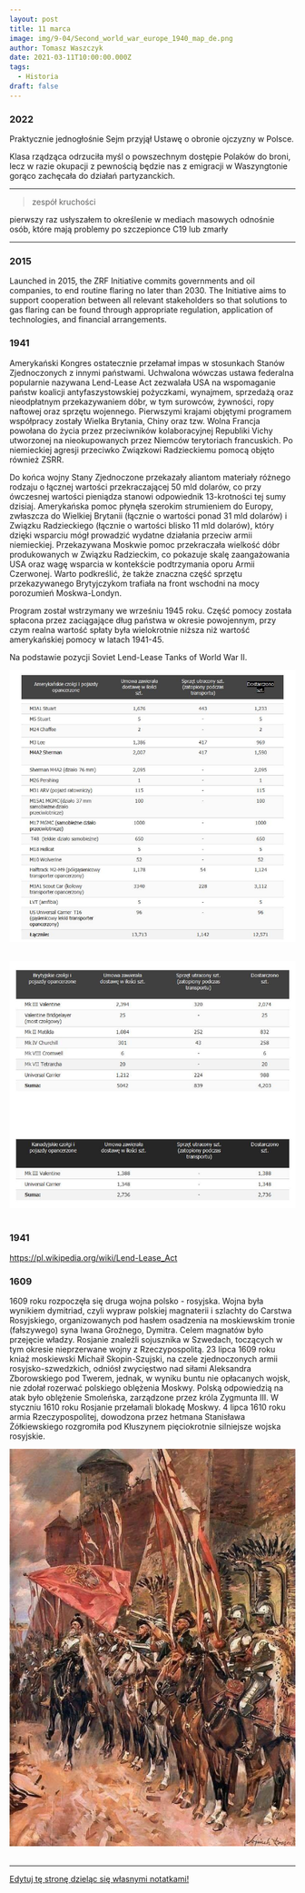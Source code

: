 ```yaml
---
layout: post
title: 11 marca
image: img/9-04/Second_world_war_europe_1940_map_de.png
author: Tomasz Waszczyk
date: 2021-03-11T10:00:00.000Z
tags:
  - Historia
draft: false
---
```


### 2022

Praktycznie jednogłośnie Sejm przyjął Ustawę o obronie ojczyzny w Polsce.

Klasa rządząca odrzuciła myśl o powszechnym dostępie Polaków do broni, lecz w razie okupacji z pewnością będzie nas z emigracji w Waszyngtonie gorąco zachęcała do działań partyzanckich.

---

> zespół kruchości

pierwszy raz usłyszałem to określenie w mediach masowych odnośnie osób, które mają problemy po szczepionce C19 lub zmarły

---

### 2015

Launched in 2015, the ZRF Initiative commits governments and oil companies, to end routine flaring no later than 2030. The Initiative aims to support cooperation between all relevant stakeholders so that solutions to gas flaring can be found through appropriate regulation, application of technologies, and financial arrangements.

### 1941

Amerykański Kongres ostatecznie przełamał impas w stosunkach Stanów Zjednoczonych z innymi państwami. Uchwalona wówczas ustawa federalna popularnie nazywana Lend-Lease Act zezwalała USA na wspomaganie państw koalicji antyfaszystowskiej pożyczkami, wynajmem, sprzedażą oraz nieodpłatnym przekazywaniem dóbr, w tym surowców, żywności, ropy naftowej oraz sprzętu wojennego. Pierwszymi krajami objętymi programem współpracy zostały Wielka Brytania, Chiny oraz tzw. Wolna Francja powołana do życia przez przeciwników kolaboracyjnej Republiki Vichy utworzonej na nieokupowanych przez Niemców terytoriach francuskich. Po niemieckiej agresji przeciwko Związkowi Radzieckiemu pomocą objęto również ZSRR.

Do końca wojny Stany Zjednoczone przekazały aliantom materiały różnego rodzaju o łącznej wartości przekraczającej 50 mld dolarów, co przy ówczesnej wartości pieniądza stanowi odpowiednik 13-krotności tej sumy dzisiaj. Amerykańska pomoc płynęła szerokim strumieniem do Europy, zwłaszcza do Wielkiej Brytanii (łącznie o wartości ponad 31 mld dolarów) i Związku Radzieckiego (łącznie o wartości blisko 11 mld dolarów), który dzięki wsparciu mógł prowadzić wydatne działania przeciw armii niemieckiej. Przekazywana Moskwie pomoc przekraczała wielkość dóbr produkowanych w Związku Radzieckim, co pokazuje skalę zaangażowania USA oraz wagę wsparcia w kontekście podtrzymania oporu Armii Czerwonej. Warto podkreślić, że także znaczna część sprzętu przekazywanego Brytyjczykom trafiała na front wschodni na mocy porozumień Moskwa-Londyn.

Program został wstrzymany we wrześniu 1945 roku. Część pomocy została spłacona przez zaciągające dług państwa w okresie powojennym, przy czym realna wartość spłaty była wielokrotnie niższa niż wartość amerykańskiej pomocy w latach 1941-45.

Na podstawie pozycji Soviet Lend-Lease Tanks of World War II.

<img src="./img/march/lendlease.jpg"><br><br>

<img src="./img/march/lendlease2.jpg"><br><br>

### 1941

https://pl.wikipedia.org/wiki/Lend-Lease_Act

### 1609

1609 roku rozpoczęła się druga wojna polsko - rosyjska.
Wojna była wynikiem dymitriad, czyli wypraw polskiej magnaterii i szlachty do Carstwa Rosyjskiego, organizowanych pod hasłem osadzenia na moskiewskim tronie (fałszywego) syna Iwana Groźnego, Dymitra.
Celem magnatów było przejęcie władzy.
Rosjanie znaleźli sojusznika w Szwedach,
toczących w tym okresie nieprzerwane wojny z Rzeczypospolitą. 23 lipca 1609 roku kniaź moskiewski Michaił Skopin-Szujski, na czele zjednoczonych armii rosyjsko-szwedzkich, odniósł zwycięstwo nad siłami Aleksandra
Zborowskiego pod Twerem, jednak, w wyniku buntu nie opłacanych wojsk, nie zdołał rozerwać polskiego oblężenia Moskwy. Polską odpowiedzią na atak było oblężenie Smoleńska, zarządzone przez króla Zygmunta III.
W styczniu 1610 roku Rosjanie przełamali
blokadę Moskwy. 4 lipca 1610 roku armia
Rzeczypospolitej, dowodzona przez hetmana Stanisława Żółkiewskiego rozgromiła pod Kłuszynem pięciokrotnie silniejsze wojska rosyjskie.

<img src="./img/march/zolkiewski.jpg"/><br><br>

---

<a href="https://github.com/TomaszWaszczyk/historia.waszczyk.com/edit/master/src/content/march-7.md" target="_blank">Edytuj tę stronę dzieląc się własnymi notatkami!</a>
